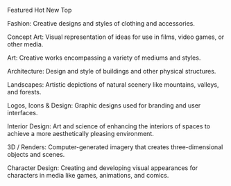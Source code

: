Featured 
Hot 
New 
Top 

Fashion: Creative designs and styles of clothing and accessories.

Concept Art: Visual representation of ideas for use in films, video games, or other media.

Art: Creative works encompassing a variety of mediums and styles.

Architecture: Design and style of buildings and other physical structures.

Landscapes: Artistic depictions of natural scenery like mountains, valleys, and forests.

Logos, Icons & Design: Graphic designs used for branding and user interfaces.

Interior Design: Art and science of enhancing the interiors of spaces to achieve a more aesthetically pleasing environment.

3D / Renders: Computer-generated imagery that creates three-dimensional objects and scenes.

Character Design: Creating and developing visual appearances for characters in media like games, animations, and comics.